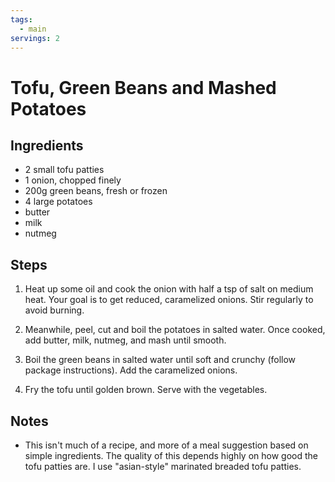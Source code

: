 ```yaml
---
tags:
  - main
servings: 2
---
```


# Tofu, Green Beans and Mashed Potatoes

## Ingredients

- 2 small tofu patties
- 1 onion, chopped finely
- 200g green beans, fresh or frozen
- 4 large potatoes
- butter
- milk
- nutmeg

## Steps

1. Heat up some oil and cook the onion with half a tsp of salt on medium heat. Your goal is to get reduced, caramelized onions. Stir regularly to avoid burning.

2. Meanwhile, peel, cut and boil the potatoes in salted water. Once cooked, add butter, milk, nutmeg, and mash until smooth.
  
3. Boil the green beans in salted water until soft and crunchy (follow package instructions). Add the caramelized onions.

4. Fry the tofu until golden brown. Serve with the vegetables.

## Notes

- This isn't much of a recipe, and more of a meal suggestion based on simple ingredients. The quality of this depends highly on how good the tofu patties are. I use "asian-style" marinated breaded tofu patties.
